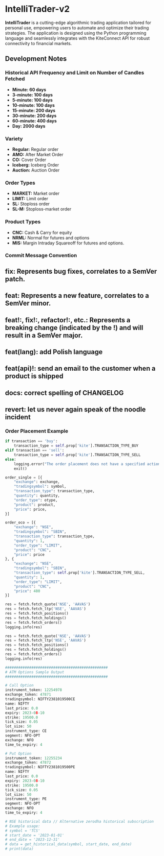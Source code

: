 # IntelliTrader-v2

**IntelliTrader** is a cutting-edge algorithmic trading application tailored for personal use, empowering users to automate and optimize their trading strategies. The application is designed using the Python programming language and seamlessly integrates with the KiteConnect API for robust connectivity to financial markets.

## Development Notes

### Historical API Frequency and Limit on Number of Candles Fetched

- **Minute: 60 days**
- **3-minute: 100 days**
- **5-minute: 100 days**
- **10-minute: 100 days**
- **15-minute: 200 days**
- **30-minute: 200 days**
- **60-minute: 400 days**
- **Day: 2000 days**

### Variety

- **Regular:** Regular order
- **AMO:** After Market Order
- **CO:** Cover Order
- **Iceberg:** Iceberg Order
- **Auction:** Auction Order

### Order Types

- **MARKET:** Market order
- **LIMIT:** Limit order
- **SL:** Stoploss order
- **SL-M:** Stoploss-market order

### Product Types

- **CNC:** Cash & Carry for equity
- **NRML:** Normal for futures and options
- **MIS:** Margin Intraday Squareoff for futures and options.
  
### Commit Message Convention

## fix: Represents bug fixes, correlates to a SemVer patch.
## feat: Represents a new feature, correlates to a SemVer minor.
## feat!:, fix!:, refactor!:, etc.: Represents a breaking change (indicated by the !) and will result in a SemVer major.
## feat(lang): add Polish language
## feat(api)!: send an email to the customer when a product is shipped
## docs: correct spelling of CHANGELOG
## revert: let us never again speak of the noodle incident

### Order Placement Example

```python
if transaction == 'buy':
    transaction_type = self.prop['kite'].TRANSACTION_TYPE_BUY
elif transaction == 'sell':
    transaction_type = self.prop['kite'].TRANSACTION_TYPE_SELL
else:
    logging.error("The order placement does not have a specified action to buy or sell.")
    exit()

order_single = [{
    "exchange": exchange,
    "tradingsymbol": symbol,
    "transaction_type": transaction_type,
    "quantity": quantity,
    "order_type": otype,
    "product": product,
    "price": price,
}]

order_oco = [{
    "exchange": "NSE",
    "tradingsymbol": "SBIN",
    "transaction_type": transaction_type,
    "quantity": 1,
    "order_type": "LIMIT",
    "product": "CNC",
    "price": price
}, {
    "exchange": "NSE",
    "tradingsymbol": "SBIN",
    "transaction_type": self.prop['kite'].TRANSACTION_TYPE_SELL,
    "quantity": 1,
    "order_type": "LIMIT",
    "product": "CNC",
    "price": 480
}]

res = fetch.fetch_quote('NSE', 'AAVAS')
res = fetch.fetch_ltp('NSE', 'AAVAS')
res = fetch.fetch_positions()
res = fetch.fetch_holdings()
res = fetch.fetch_orders()
logging.info(res)

res = fetch.fetch_quote('NSE', 'AAVAS')
res = fetch.fetch_ltp('NSE', 'AAVAS')
res = fetch.fetch_positions()
res = fetch.fetch_holdings()
res = fetch.fetch_orders()
logging.info(res)

###############################################
# ATM Options Sample Output
###############################################

# Call Option
instrument_token: 12254978
exchange_token: 47871
tradingsymbol: NIFTY2381019500CE
name: NIFTY
last_price: 0.0
expiry: 2023-08-10
strike: 19500.0
tick_size: 0.05
lot_size: 50
instrument_type: CE
segment: NFO-OPT
exchange: NFO
time_to_expiry: 4

# Put Option
instrument_token: 12255234
exchange_token: 47872
tradingsymbol: NIFTY2381019500PE
name: NIFTY
last_price: 0.0
expiry: 2023-08-10
strike: 19500.0
tick_size: 0.05
lot_size: 50
instrument_type: PE
segment: NFO-OPT
exchange: NFO
time_to_expiry: 4

# NSE historical data // Alternative zerodha historical subscription
# Example usage:
# symbol = 'TCS'
# start_date = '2023-01-01'
# end_date = '2023-12-31'
# data = get_historical_data(symbol, start_date, end_date)
# print(data)

